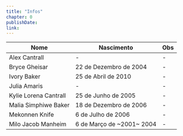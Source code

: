 ```yaml
---
title: "Infos"
chapter: 0
publishDate: 
link: 
---
```


| Nome | Nascimento | Obs |
| - | - | - |
| Alex Cantrall | - | - |
| Bryce Gheisar | 22 de Dezembro de 2004 | - |
| Ivory Baker | 25 de Abril de 2010 | - |
| Julia Amaris | - | - |
| Kylie Lorena Cantrall | 25 de Junho de 2005 | - |
| Malia Simphiwe Baker | 18 de Dezembro de 2006 | - |
| Mekonnen Knife | 6 de Julho de 2006 | - |
| Milo Jacob Manheim | 6 de Março de ~2001~ 2004 | - |
